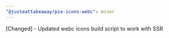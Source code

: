 ```yaml
---
"@justeattakeaway/pie-icons-webc": minor
---
```


[Changed] - Updated webc icons build script to work with SSR
